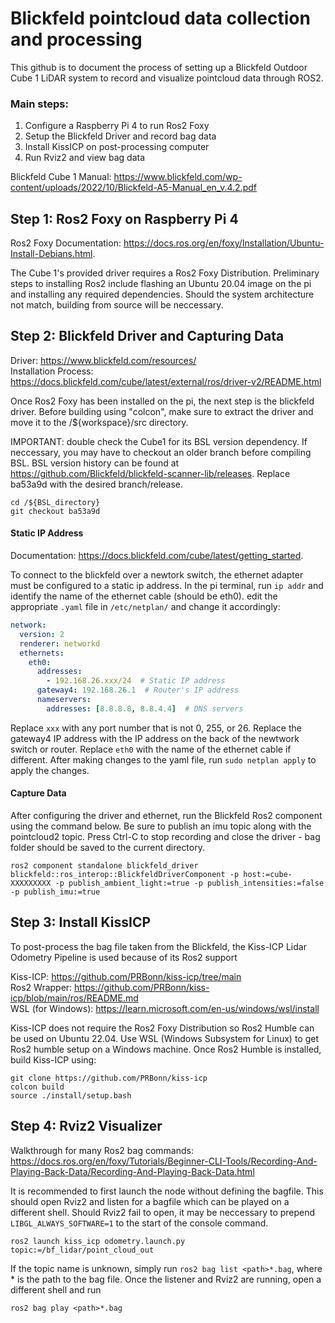 # Blickfeld pointcloud data collection and processing

This github is to document the process of setting up a Blickfeld Outdoor Cube 1 LiDAR system to record and visualize pointcloud data through ROS2.

### Main steps:
1.  Configure a Raspberry Pi 4 to run Ros2 Foxy
2.  Setup the Blickfeld Driver and record bag data
3.  Install KissICP on post-processing computer
4.  Run Rviz2 and view bag data

Blickfeld Cube 1 Manual: https://www.blickfeld.com/wp-content/uploads/2022/10/Blickfeld-A5-Manual_en_v.4.2.pdf

## Step 1: Ros2 Foxy on Raspberry Pi 4

Ros2 Foxy Documentation: https://docs.ros.org/en/foxy/Installation/Ubuntu-Install-Debians.html.

The Cube 1's provided driver requires a Ros2 Foxy Distribution. Preliminary steps to installing Ros2 include flashing an Ubuntu 20.04 image on the pi and installing any required dependencies. Should the system architecture not match, building from source will be neccessary.

## Step 2: Blickfeld Driver and Capturing Data

Driver: https://www.blickfeld.com/resources/ \
Installation Process: https://docs.blickfeld.com/cube/latest/external/ros/driver-v2/README.html

Once Ros2 Foxy has been installed on the pi, the next step is the blickfeld driver. Before building using "colcon", make sure to extract the driver and move it to the /${workspace}/src directory.

IMPORTANT: double check the Cube1 for its BSL version dependency. If neccessary, you may have to checkout an older branch before compiling BSL. BSL version history can be found at https://github.com/Blickfeld/blickfeld-scanner-lib/releases. Replace ba53a9d with the desired branch/release.

```console
cd /${BSL_directory}
git checkout ba53a9d
```

#### Static IP Address

Documentation: https://docs.blickfeld.com/cube/latest/getting_started.

To connect to the blickfeld over a newtork switch, the ethernet adapter must be configured to a static ip address. In the pi terminal, run `ip addr` and identify the name of the ethernet cable (should be eth0). 
edit the appropriate `.yaml` file in `/etc/netplan/` and change it accordingly:

```yaml
network:
  version: 2
  renderer: networkd
  ethernets:
    eth0:
      addresses:
        - 192.168.26.xxx/24  # Static IP address
      gateway4: 192.168.26.1  # Router's IP address
      nameservers:
        addresses: [8.8.8.8, 8.8.4.4]  # DNS servers
```

Replace `xxx` with any port number that is not 0, 255, or 26. Replace the gateway4 IP address with the IP address on the back of the newtwork switch or router. Replace `eth0` with the name of the ethernet cable if different.
After making changes to the yaml file, run `sudo netplan apply` to apply the changes.

#### Capture Data

After configuring the driver and ethernet, run the Blickfeld Ros2 component using the command below. Be sure to publish an imu topic along with the pointcloud2 topic. Press Ctrl-C to stop recording and close the driver - bag folder should be saved to the current directory.

```console
ros2 component standalone blickfeld_driver blickfeld::ros_interop::BlickfeldDriverComponent -p host:=cube-XXXXXXXXX -p publish_ambient_light:=true -p publish_intensities:=false -p publish_imu:=true
```

## Step 3: Install KissICP

To post-process the bag file taken from the Blickfeld, the Kiss-ICP Lidar Odometry Pipeline is used because of its Ros2 support

Kiss-ICP: https://github.com/PRBonn/kiss-icp/tree/main \
Ros2 Wrapper: https://github.com/PRBonn/kiss-icp/blob/main/ros/README.md \
WSL (for Windows): https://learn.microsoft.com/en-us/windows/wsl/install

Kiss-ICP does not require the Ros2 Foxy Distribution so Ros2 Humble can be used on Ubuntu 22.04. Use WSL (Windows Subsystem for Linux) to get Ros2 humble setup on a Windows machine. Once Ros2 Humble is installed, build Kiss-ICP using:

```console
git clone https://github.com/PRBonn/kiss-icp
colcon build
source ./install/setup.bash
```

## Step 4: Rviz2 Visualizer

Walkthrough for many Ros2 bag commands: https://docs.ros.org/en/foxy/Tutorials/Beginner-CLI-Tools/Recording-And-Playing-Back-Data/Recording-And-Playing-Back-Data.html

It is recommended to first launch the node without defining the bagfile. This should open Rviz2 and listen for a bagfile which can be played on a different shell. Should Rviz2 fail to open, it may be neccessary to prepend `
LIBGL_ALWAYS_SOFTWARE=1` to the start of the console command.

```console
ros2 launch kiss_icp odometry.launch.py topic:=/bf_lidar/point_cloud_out
```

If the topic name is unknown, simply run `ros2 bag list <path>*.bag`, where <path>* is the path to the bag file.
Once the listener and Rviz2 are running, open a different shell and run

```console
ros2 bag play <path>*.bag
```
